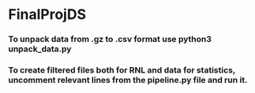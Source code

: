 # FinalProjDS
### To unpack data from .gz to .csv format use python3 unpack_data.py
### To create filtered files both for RNL and data for statistics, uncomment relevant lines from the pipeline.py file and run it.